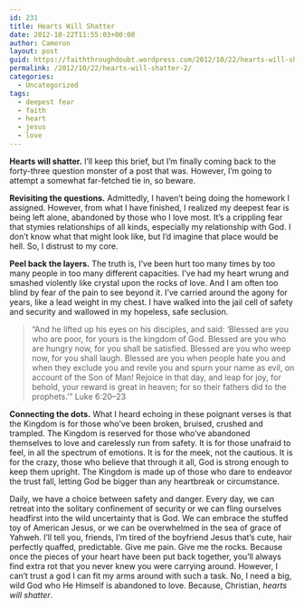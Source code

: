 ```yaml
---
id: 231
title: Hearts Will Shatter
date: 2012-10-22T11:55:03+00:00
author: Cameron
layout: post
guid: https://faiththroughdoubt.wordpress.com/2012/10/22/hearts-will-shatter/
permalink: /2012/10/22/hearts-will-shatter-2/
categories:
  - Uncategorized
tags:
  - deepest fear
  - faith
  - heart
  - jesus
  - love
---
```

**Hearts will shatter.** I’ll keep this brief, but I’m finally coming back to the forty-three question monster of a post that was. However, I’m going to attempt a somewhat far-fetched tie in, so beware.

**Revisiting the questions.** Admittedly, I haven’t being doing the homework I assigned. However, from what I have finished, I realized my deepest fear is being left alone, abandoned by those who I love most. It’s a crippling fear that stymies relationships of all kinds, especially my relationship with God. I don’t know what that might look like, but I’d imagine that place would be hell. So, I distrust to my core.

**Peel back the layers.** The truth is, I’ve been hurt too many times by too many people in too many different capacities. I’ve had my heart wrung and smashed violently like crystal upon the rocks of love. And I am often too blind by fear of the pain to see beyond it. I’ve carried around the agony for years, like a lead weight in my chest. I have walked into the jail cell of safety and security and wallowed in my hopeless, safe seclusion.

> “And he lifted up his eyes on his disciples, and said: ‘Blessed are you who are poor, for yours is the kingdom of God. Blessed are you who are hungry now, for you shall be satisfied. Blessed are you who weep now, for you shall laugh. Blessed are you when people hate you and when they exclude you and revile you and spurn your name as evil, on account of the Son of Man! Rejoice in that day, and leap for joy, for behold, your reward is great in heaven; for so their fathers did to the prophets.’” Luke 6:20–23

**Connecting the dots.** What I heard echoing in these poignant verses is that the Kingdom is for those who’ve been broken, bruised, crushed and trampled. The Kingdom is reserved for those who’ve abandoned themselves to love and carelessly run from safety. It is for those unafraid to feel, in all the spectrum of emotions. It is for the meek, not the cautious. It is for the crazy, those who believe that through it all, God is strong enough to keep them upright. The Kingdom is made up of those who dare to endeavor the trust fall, letting God be bigger than any heartbreak or circumstance.

Daily, we have a choice between safety and danger. Every day, we can retreat into the solitary confinement of security or we can fling ourselves headfirst into the wild uncertainty that is God. We can embrace the stuffed toy of American Jesus, or we can be overwhelmed in the sea of grace of Yahweh. I’ll tell you, friends, I’m tired of the boyfriend Jesus that’s cute, hair perfectly quaffed, predictable. Give me pain. Give me the rocks. Because once the pieces of your heart have been put back together, you’ll always find extra rot that you never knew you were carrying around. However, I can’t trust a god I can fit my arms around with such a task. No, I need a big, wild God who He Himself is abandoned to love. Because, Christian, _hearts will shatter_.